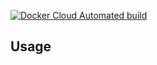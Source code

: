 [![Docker Cloud Automated build](https://img.shields.io/docker/cloud/automated/wrboyce/utils)](https://hub.docker.com/r/wrboyce/utils)

## Usage
